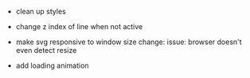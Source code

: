 - clean up styles

- change z index of line when not active
- make svg responsive to window size change: issue: browser doesn't even detect resize
- add loading animation
